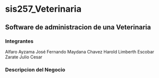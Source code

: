 # sis257_Veterinaria
## Software de administracion de una Veterinaria
### Integrantes
Alfaro Ayzama José Fernando
Maydana Chavez Harold Limberth
Escobar Zarate Julio Cesar

### Descripcion del Negocio
